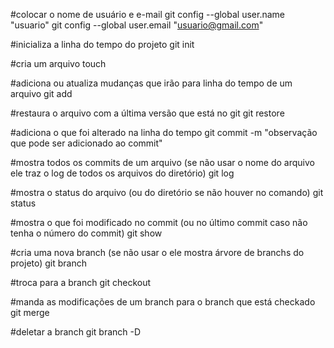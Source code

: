 #colocar o nome de usuário e e-mail
git config --global user.name "usuario"
git config --global user.email "usuario@gmail.com"

#inicializa a linha do tempo do projeto
git init <projeto>

#cria um arquivo
touch <arquivo>

#adiciona ou atualiza mudanças que irão para linha do tempo de um arquivo
git add <arquivo>

#restaura o arquivo com a última versão que está no git
git restore <arquivo>

#adiciona o que foi alterado na linha do tempo
git commit <arquivo> -m "observação que pode ser adicionado ao commit"

#mostra todos os commits de um arquivo (se não usar o nome do arquivo ele traz o log de todos os arquivos do diretório)
git log <arquivo>

#mostra o status do arquivo (ou do diretório se não houver <arquivo> no comando)
git status <arquivo>

#mostra o que foi modificado no commit (ou no último commit caso não tenha o número do commit)
git show <numero do commit>

#cria uma nova branch <branch> (se não usar o <branch> ele mostra árvore de branchs do projeto)
git branch <branch>

#troca para a branch <branch>
git checkout <branch>

#manda as modificações de um branch <branch> para o branch que está checkado
git merge <branch>

#deletar a branch
git branch -D <branch>